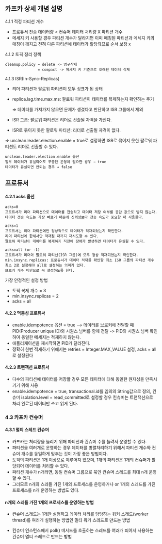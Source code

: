 ## 카프카 상세 개념 설명

4.1.1 적정 파티션 개수 
- 프로듀서 전송 데이터량 < 컨슈머 데이터 처리량 X 파티션 개수
- 메세지 키 사용할 경우 파티션 개수가 달라지면 이미 매칭된 파티션과 메세지 키의 매칭이 깨지고 전혀 다른 파티션에 데이터가 할당되므로 순서 보장 x 
  
4.1.2 토픽 정리 정책
```
cleanup.policy = delete -> 영구삭제 
               = compact -> 메세지 키 기준으로 오래된 데이터 삭제 
```

4.1.3 ISR(In-Sync-Replicas)
- 리더 파티션과 팔로워 파티션이 모두 싱크가 된 상태
- replica.lag.time.max.ms: 팔로워 파티션이 데이터를 복제하는지 확인하는 주기

  ⇒ 데이터를 가져가지 않으면 문제가 생겼다고 판단하고 ISR 그룹에서 제외

 
- ISR 그룹: 팔로워 파티션은 리더로 선출될 자격을 가진다.
- ISR로 묶이지 못한 팔로워 파티션: 리더로 선출될 자격이 없다.

⇒ unclean.leader.election.enable = true로 설정하면 ISR로 묶이지 못한 팔로워 파티션도 리더로 선출할 수 있다.

 
```
unclean.leader.election.enable 옵션
일부 데이터가 유실되어도 무중단 운영이 필요한 경우 → true
데이터가 유실되면 안되는 경우 → false
```
 

## 프로듀서 
#### 4.2.1 acks 옵션
```
acks=0
프로듀서가 리더 파티션으로 데이터를 전송하고 데이터 저장 여부를 응답 값으로 받지 않는다.
데이터 전송 속도는 가장 빠르기 때문에 신뢰성보다 전송 속도가 중요할 때 사용한다.
 ```
```
acks=1
프로듀서는 리더 파티션에만 정상적으로 데이터가 적재되었는지 확인한다.
리더 파티션에 한해서만 적재될 때까지 재시도할 수 있다.
팔로워 파티션이 데이터를 복제하기 직전에 장애가 발생하면 데이터가 유실될 수 있다.
```
```
acks=all (or -1)
프로듀서가 리더와 팔로워 파티션(ISR 그룹)에 모두 정상 적재되었는지 확인한다.
min.insync.replicas: 프로듀서가 데이터 적재를 확인할 최소 ISR 그룹의 파티션 개수
최소 2로 설정해야 all로 설정하는 의미가 있다.
브로커 개수 미만으로 꼭 설정하도록 한다.
 ```

가장 안정적인 설정 방법
- 토픽 복제 개수 = 3
- min.insync.replicas = 2
- acks = all

#### 4.2.2 멱등성 프로듀서
- enable.idempotence 옵션 = true --> 데이터를 브로커에 전달할 때 PID(Producer unique ID)와 시퀀스 넘버를 함께 전달  -> PID와 시퀀스 넘버 확인하여 동일한 메세지는 적재하지 않는다.
- 애플리케이션을 재시작하면 PID가 달라진다.
- 정확히 한번 적재하기 위해서는 retries = Integer.MAX_VALUE 설정, acks = all로 설정된다

#### 4.2.3 트랜잭션 프로듀서
- 다수의 파티션에 데이터를 저장할 경우 모든 데이터에 대해 동일한 원자성을 만족시키기 위해 사용
- enable.idempotence = true, transactional.id를 임의의 String값으로 정의, 컨슈머 isolation.level = read_committed로 설정할 경우 컨슈머는 트랜잭션으로 처리 완료된 데이터만 쓰고 읽게 된다. 


### 4.3 카프카 컨슈머

#### 4.3.1 멀티 스레드 컨슈머
- 카프카는 처리량을 늘리기 위해 파티션과 컨슈머 수를 늘려서 운영할 수 있다.
- 파티션을 여러개로 운영하는 경우 데이터를 병렬처리하기 위해서 파티션 개수와 컨슈머 개수를 동일하게 맞추는 것이 가장 좋은 방법이다.
- 토픽의 파티션은 1개 이상으로 이루어져 있으며, 1개의 파티션은 1개의 컨슈머가 할당되어 데이터를 처리할 수 있다.
- 파티션 개수가 n개라면, 동일 컨슈머 그룹으로 묶인 컨슈머 스레드를 최대 n개 운영할 수 있다.
- 그러므로 n개의 스레들 가진 1개의 프로세스를 운영하거나 or 1개의 스레드를 가진 프로세스를 n개 운영하는 방법도 있다.


####  n개의 스레들 가진 1개의 프로세스를 운영하는 방법

- 컨슈머 스레드는 1개만 실행하고 데이터 처리를 담당하는 워커 스레드(worker thread)를 여러개 실행하는 방법인 멀티 워커 스레드로 만드는 방법

- 컨슈머 인스턴스에서 poll() 메서드를 호출하는 스레드를 여러개 띄어서 사용하는 컨슈머 멀티 스레드로 만드는 방법



